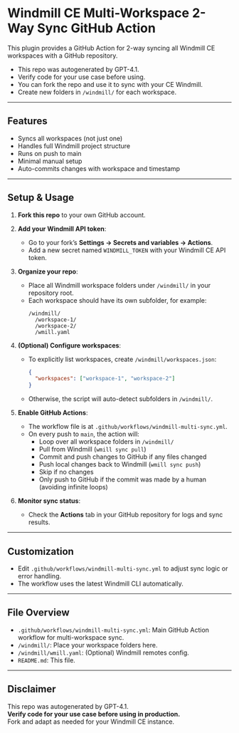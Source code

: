 # Windmill CE Multi-Workspace 2-Way Sync GitHub Action

This plugin provides a GitHub Action for 2-way syncing all Windmill CE workspaces with a GitHub repository.

- This repo was autogenerated by GPT-4.1.
- Verify code for your use case before using.
- You can fork the repo and use it to sync with your CE Windmill.
- Create new folders in `/windmill/` for each workspace.

---

## Features

- Syncs all workspaces (not just one)
- Handles full Windmill project structure
- Runs on push to main
- Minimal manual setup
- Auto-commits changes with workspace and timestamp

---

## Setup & Usage

1. **Fork this repo** to your own GitHub account.

2. **Add your Windmill API token**:
   - Go to your fork’s **Settings → Secrets and variables → Actions**.
   - Add a new secret named `WINDMILL_TOKEN` with your Windmill CE API token.

3. **Organize your repo**:
   - Place all Windmill workspace folders under `/windmill/` in your repository root.
   - Each workspace should have its own subfolder, for example:
     ```
     /windmill/
       /workspace-1/
       /workspace-2/
       /wmill.yaml
     ```

4. **(Optional) Configure workspaces**:
   - To explicitly list workspaces, create `/windmill/workspaces.json`:
     ```json
     {
       "workspaces": ["workspace-1", "workspace-2"]
     }
     ```
   - Otherwise, the script will auto-detect subfolders in `/windmill/`.

5. **Enable GitHub Actions**:
   - The workflow file is at `.github/workflows/windmill-multi-sync.yml`.
   - On every push to `main`, the action will:
     - Loop over all workspace folders in `/windmill/`
     - Pull from Windmill (`wmill sync pull`)
     - Commit and push changes to GitHub if any files changed
     - Push local changes back to Windmill (`wmill sync push`)
     - Skip if no changes
     - Only push to GitHub if the commit was made by a human (avoiding infinite loops)

6. **Monitor sync status**:
   - Check the **Actions** tab in your GitHub repository for logs and sync results.

---

## Customization

- Edit `.github/workflows/windmill-multi-sync.yml` to adjust sync logic or error handling.
- The workflow uses the latest Windmill CLI automatically.

---

## File Overview

- `.github/workflows/windmill-multi-sync.yml`: Main GitHub Action workflow for multi-workspace sync.
- `/windmill/`: Place your workspace folders here.
- `/windmill/wmill.yaml`: (Optional) Windmill remotes config.
- `README.md`: This file.

---

## Disclaimer

This repo was autogenerated by GPT-4.1.  
**Verify code for your use case before using in production.**  
Fork and adapt as needed for your Windmill CE instance.

